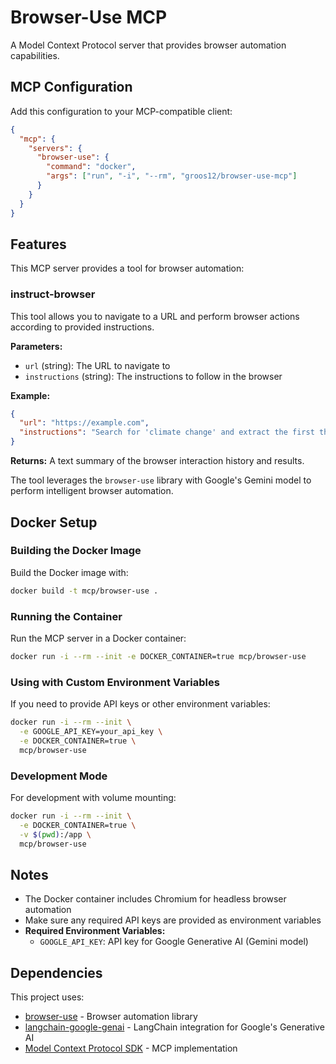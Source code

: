 # Browser-Use MCP

A Model Context Protocol server that provides browser automation capabilities.

## MCP Configuration

Add this configuration to your MCP-compatible client:

```json
{
  "mcp": {
    "servers": {
      "browser-use": {
        "command": "docker",
        "args": ["run", "-i", "--rm", "groos12/browser-use-mcp"]
      }
    }
  }
}
```

## Features

This MCP server provides a tool for browser automation:

### instruct-browser

This tool allows you to navigate to a URL and perform browser actions according to provided instructions.

**Parameters:**
- `url` (string): The URL to navigate to
- `instructions` (string): The instructions to follow in the browser

**Example:**
```json
{
  "url": "https://example.com",
  "instructions": "Search for 'climate change' and extract the first three results"
}
```

**Returns:**
A text summary of the browser interaction history and results.

The tool leverages the `browser-use` library with Google's Gemini model to perform intelligent browser automation.

## Docker Setup

### Building the Docker Image

Build the Docker image with:

```bash
docker build -t mcp/browser-use .
```

### Running the Container

Run the MCP server in a Docker container:

```bash
docker run -i --rm --init -e DOCKER_CONTAINER=true mcp/browser-use
```

### Using with Custom Environment Variables

If you need to provide API keys or other environment variables:

```bash
docker run -i --rm --init \
  -e GOOGLE_API_KEY=your_api_key \
  -e DOCKER_CONTAINER=true \
  mcp/browser-use
```

### Development Mode

For development with volume mounting:

```bash
docker run -i --rm --init \
  -e DOCKER_CONTAINER=true \
  -v $(pwd):/app \
  mcp/browser-use
```



## Notes

- The Docker container includes Chromium for headless browser automation
- Make sure any required API keys are provided as environment variables
- **Required Environment Variables:**
  - `GOOGLE_API_KEY`: API key for Google Generative AI (Gemini model)
  
## Dependencies

This project uses:
- [browser-use](https://github.com/browser-use/browser-use) - Browser automation library
- [langchain-google-genai](https://python.langchain.com/docs/integrations/chat/google_generative_ai) - LangChain integration for Google's Generative AI
- [Model Context Protocol SDK](https://github.com/model-context-protocol/sdk) - MCP implementation

